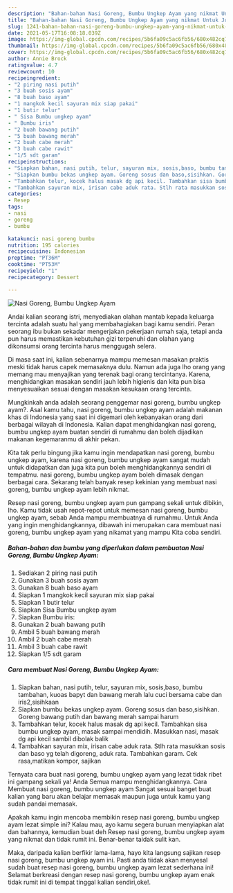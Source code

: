 ```yaml
---
description: "Bahan-bahan Nasi Goreng, Bumbu Ungkep Ayam yang nikmat Untuk Jualan"
title: "Bahan-bahan Nasi Goreng, Bumbu Ungkep Ayam yang nikmat Untuk Jualan"
slug: 1241-bahan-bahan-nasi-goreng-bumbu-ungkep-ayam-yang-nikmat-untuk-jualan
date: 2021-05-17T16:08:18.039Z
image: https://img-global.cpcdn.com/recipes/5b6fa09c5ac6fb56/680x482cq70/nasi-goreng-bumbu-ungkep-ayam-foto-resep-utama.jpg
thumbnail: https://img-global.cpcdn.com/recipes/5b6fa09c5ac6fb56/680x482cq70/nasi-goreng-bumbu-ungkep-ayam-foto-resep-utama.jpg
cover: https://img-global.cpcdn.com/recipes/5b6fa09c5ac6fb56/680x482cq70/nasi-goreng-bumbu-ungkep-ayam-foto-resep-utama.jpg
author: Annie Brock
ratingvalue: 4.7
reviewcount: 10
recipeingredient:
- "2 piring nasi putih"
- "3 buah sosis ayam"
- "8 buah baso ayam"
- "1 mangkok kecil sayuran mix siap pakai"
- "1 butir telur"
- " Sisa Bumbu ungkep ayam"
- " Bumbu iris"
- "2 buah bawang putih"
- "5 buah bawang merah"
- "2 buah cabe merah"
- "3 buah cabe rawit"
- "1/5 sdt garam"
recipeinstructions:
- "Siapkan bahan, nasi putih, telur, sayuran mix, sosis,baso, bumbu tambahan, kuoas bapyt dan bawang merah lalu cuci bersama cabe dan iris2,sisihkaan"
- "Siapkan bumbu bekas ungkep ayam. Goreng sosus dan baso,sisihkan. Goreng bawang putih dan bawang merah sampai harum"
- "Tambahkan telur, kocek halus masak dg api kecil. Tambahkan sisa bumbu ungkep ayam, masak sampai mendidih. Masukkan nasi, masak dg api kecil sambil dibolak balik"
- "Tambahkan sayuran mix, irisan cabe aduk rata. Stlh rata masukkan sosis dan baso yg telah digoreng, aduk rata. Tambahkan garam. Cek rasa,matikan kompor, sajikan"
categories:
- Resep
tags:
- nasi
- goreng
- bumbu

katakunci: nasi goreng bumbu 
nutrition: 195 calories
recipecuisine: Indonesian
preptime: "PT36M"
cooktime: "PT53M"
recipeyield: "1"
recipecategory: Dessert

---
```



![Nasi Goreng, Bumbu Ungkep Ayam](https://img-global.cpcdn.com/recipes/5b6fa09c5ac6fb56/680x482cq70/nasi-goreng-bumbu-ungkep-ayam-foto-resep-utama.jpg)

Andai kalian seorang istri, menyediakan olahan mantab kepada keluarga tercinta adalah suatu hal yang membahagiakan bagi kamu sendiri. Peran seorang ibu bukan sekadar mengerjakan pekerjaan rumah saja, tetapi anda pun harus memastikan kebutuhan gizi terpenuhi dan olahan yang dikonsumsi orang tercinta harus menggugah selera.

Di masa  saat ini, kalian sebenarnya mampu memesan masakan praktis meski tidak harus capek memasaknya dulu. Namun ada juga lho orang yang memang mau menyajikan yang terenak bagi orang tercintanya. Karena, menghidangkan masakan sendiri jauh lebih higienis dan kita pun bisa menyesuaikan sesuai dengan masakan kesukaan orang tercinta. 



Mungkinkah anda adalah seorang penggemar nasi goreng, bumbu ungkep ayam?. Asal kamu tahu, nasi goreng, bumbu ungkep ayam adalah makanan khas di Indonesia yang saat ini digemari oleh kebanyakan orang dari berbagai wilayah di Indonesia. Kalian dapat menghidangkan nasi goreng, bumbu ungkep ayam buatan sendiri di rumahmu dan boleh dijadikan makanan kegemaranmu di akhir pekan.

Kita tak perlu bingung jika kamu ingin mendapatkan nasi goreng, bumbu ungkep ayam, karena nasi goreng, bumbu ungkep ayam sangat mudah untuk didapatkan dan juga kita pun boleh menghidangkannya sendiri di tempatmu. nasi goreng, bumbu ungkep ayam boleh dimasak dengan berbagai cara. Sekarang telah banyak resep kekinian yang membuat nasi goreng, bumbu ungkep ayam lebih nikmat.

Resep nasi goreng, bumbu ungkep ayam pun gampang sekali untuk dibikin, lho. Kamu tidak usah repot-repot untuk memesan nasi goreng, bumbu ungkep ayam, sebab Anda mampu membuatnya di rumahmu. Untuk Anda yang ingin menghidangkannya, dibawah ini merupakan cara membuat nasi goreng, bumbu ungkep ayam yang nikamat yang mampu Kita coba sendiri.

<!--inarticleads1-->

##### Bahan-bahan dan bumbu yang diperlukan dalam pembuatan Nasi Goreng, Bumbu Ungkep Ayam:

1. Sediakan 2 piring nasi putih
1. Gunakan 3 buah sosis ayam
1. Gunakan 8 buah baso ayam
1. Siapkan 1 mangkok kecil sayuran mix siap pakai
1. Siapkan 1 butir telur
1. Siapkan  Sisa Bumbu ungkep ayam
1. Siapkan  Bumbu iris:
1. Gunakan 2 buah bawang putih
1. Ambil 5 buah bawang merah
1. Ambil 2 buah cabe merah
1. Ambil 3 buah cabe rawit
1. Siapkan 1/5 sdt garam




<!--inarticleads2-->

##### Cara membuat Nasi Goreng, Bumbu Ungkep Ayam:

1. Siapkan bahan, nasi putih, telur, sayuran mix, sosis,baso, bumbu tambahan, kuoas bapyt dan bawang merah lalu cuci bersama cabe dan iris2,sisihkaan
1. Siapkan bumbu bekas ungkep ayam. Goreng sosus dan baso,sisihkan. Goreng bawang putih dan bawang merah sampai harum
1. Tambahkan telur, kocek halus masak dg api kecil. Tambahkan sisa bumbu ungkep ayam, masak sampai mendidih. Masukkan nasi, masak dg api kecil sambil dibolak balik
1. Tambahkan sayuran mix, irisan cabe aduk rata. Stlh rata masukkan sosis dan baso yg telah digoreng, aduk rata. Tambahkan garam. Cek rasa,matikan kompor, sajikan




Ternyata cara buat nasi goreng, bumbu ungkep ayam yang lezat tidak ribet ini gampang sekali ya! Anda Semua mampu menghidangkannya. Cara Membuat nasi goreng, bumbu ungkep ayam Sangat sesuai banget buat kalian yang baru akan belajar memasak maupun juga untuk kamu yang sudah pandai memasak.

Apakah kamu ingin mencoba membikin resep nasi goreng, bumbu ungkep ayam lezat simple ini? Kalau mau, ayo kamu segera buruan menyiapkan alat dan bahannya, kemudian buat deh Resep nasi goreng, bumbu ungkep ayam yang nikmat dan tidak rumit ini. Benar-benar taidak sulit kan. 

Maka, daripada kalian berfikir lama-lama, hayo kita langsung sajikan resep nasi goreng, bumbu ungkep ayam ini. Pasti anda tiidak akan menyesal sudah buat resep nasi goreng, bumbu ungkep ayam lezat sederhana ini! Selamat berkreasi dengan resep nasi goreng, bumbu ungkep ayam enak tidak rumit ini di tempat tinggal kalian sendiri,oke!.

